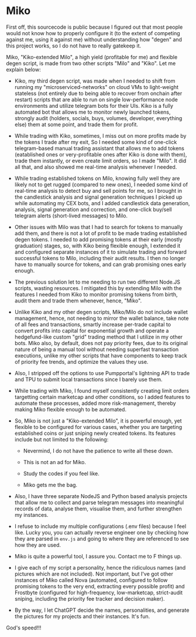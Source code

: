 # Miko

First off, this sourcecode is public because I figured out that most people would not know how to properly configure it (to the extent of competing against me, using it against me) without understanding how "degen" and this project works, so I do not have to really gatekeep it.

Miko, "Kiko-extended Milo", a high yield (profitable for me) and flexible degen script, is made from two other scripts "Milo" and "Kiko". Let me explain below:

- Kiko, my third degen script, was made when I needed to shift from running my "microserviced-networks" on cloud VMs to light-weight stateless (not entirely due to being able to recover from onchain after restart) scripts that are able to run on single low-performance node environments and utilize telegram bots for their UIs. Kiko is a fully automated bot that allows me to monitor newly launched tokens, strongly audit (holders, socials, buys, volumes, developer, everything else) them at some point, and trade them for profit. 

- While trading with Kiko, sometimes, I miss out on more profits made by the tokens I trade after my exit, So I needed some kind of one-click telegram-based manual trading assistant that allows me to add tokens (eatablished ones or very-profitable ones after Kiko is done with them), trade them instantly, or even create limit orders, so I made "Milo". It did all that, and also showed me real-time analysis whenever I needed.

- While trading established tokens on Milo, knowing fully well they are likely not to get rugged (compared to new ones), I needed some kind of real-time analysis to detect buy and sell points for me, so I brought in the candlestick analysis and signal generation techniques I picked up while automating my CEX bots, and I added candlestick data generation, analysis, signal generation and correction, and one-click buy/sell telegram alerts (short-lived messages) to Milo.

- Other issues with Milo was that I had to search for tokens to manually add them, and there is not a lot of profit to be made trading established degen tokens. I needed to add promising tokens at their early (mostly graduation) stages, so, with Kiko being flexible enough, I extended it and configured separate instances of it to simulate trading and forward successful tokens to Milo, including their audit results. I then no longer have to manually source for tokens, and can grab promising ones early enough.

- The previous solution let to me needing to run two different Node.JS scripts, wasting resources. I mitigated this by extending Milo with the features I needed from Kiko to monitor promising tokens from birth, audit them and trade them whenever, hence, "Miko".

- Unlike Kiko and my other degen scripts, Miko/Milo do not include wallet management, hence, not needing to mirror the wallet balance, take note of all fees and transactions, smartly increase per-trade capital to convert profits into capital for exponential growth and operate a hedgefund-like custom "grid" trading method that I utilize in my other bots. Miko also, by default, does not pay priority fees, due to its original nature of being a manual tool without needing superfast transaction executions, unlike my other scripts that have components to keep track of priority fee trends, and optimize the values they use.

- Also, I stripped off the options to use Pumpportal's lightning API to trade and TPU to submit local transactions since I barely use them.

- While trading with Miko, I found myself consistently creating limit orders targetting certain marketcap and other conditions, so I added features to automate these processes, added more risk-management, thereby making Miko flexible enough to be automated.

- So, Miko is not just a "Kiko-extended Milo", it is powerful enough, yet flexible to be configured for various cases, whether you are targeting established coins or just sniping newly created tokens. Its features include but not limited to the following:

    - Nevermind, I do not have the patience to write all these down.

    - This is not an ad for Miko.

    - Study the codes if you feel like.

    - Miko gets me the bag.

- Also, I have three separate NodeJS and Python based analysis projects that allow me to collect and parse telegram messages into meaningful records of data, analyse them, visualise them, and further strengthen my instances.

- I refuse to include my multiple configurations (.env files) because I feel like. Lucky you, you can actually reverse engineer one by checking how they are parsed in `env.js` and going to where they are referenced to see how they are used.

- Miko is quite a powerful tool, I assure you. Contact me to F things up.

- I give each of my script a personality, hence the ridiculous names (and pictures which are not included). Not important, but I've got other instances of Miko called Nova (automated, configured to follow promising tokens to the very end, extracting every possible profit) and Frostbyte (configured for high-frequency, low-marketcap, strict-audit sniping, including the priority fee tracker and decision maker).

- By the way, I let ChatGPT decide the names, personalities, and generate the pictures for my projects and their instances. It's fun.

God's speed!!!